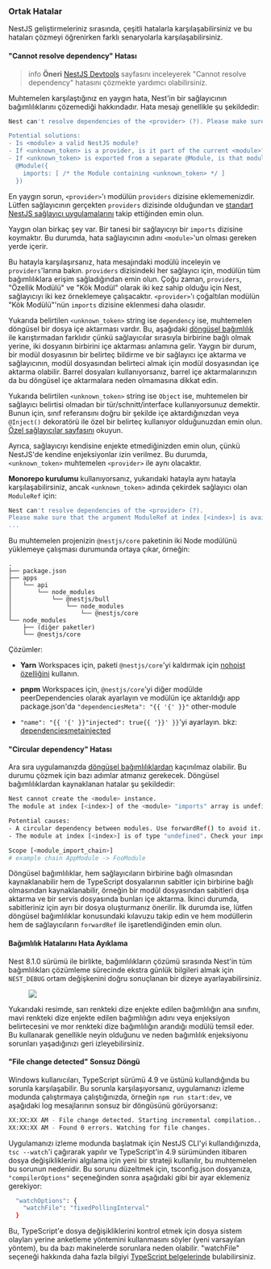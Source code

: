 ### Ortak Hatalar

NestJS geliştirmeleriniz sırasında, çeşitli hatalarla karşılaşabilirsiniz ve bu hataları çözmeyi öğrenirken farklı senaryolarla karşılaşabilirsiniz.

#### "Cannot resolve dependency" Hatası

> info **Öneri** [NestJS Devtools](/docs/devtools/overview#investigating-the-cannot-resolve-dependency-error) sayfasını inceleyerek "Cannot resolve dependency" hatasını çözmekte yardımcı olabilirsiniz.

Muhtemelen karşılaştığınız en yaygın hata, Nest'in bir sağlayıcının bağımlılıklarını çözemediği hakkındadır. Hata mesajı genellikle şu şekildedir:

```bash
Nest can't resolve dependencies of the <provider> (?). Please make sure that the argument <unknown_token> at index [<index>] is available in the <module> context.

Potential solutions:
- Is <module> a valid NestJS module?
- If <unknown_token> is a provider, is it part of the current <module>?
- If <unknown_token> is exported from a separate @Module, is that module imported within <module>?
  @Module({
    imports: [ /* the Module containing <unknown_token> */ ]
  })
```

En yaygın sorun, `<provider>`'ı modülün `providers` dizisine eklememenizdir. Lütfen sağlayıcının gerçekten `providers` dizisinde olduğundan ve [standart NestJS sağlayıcı uygulamalarını](/docs/fundamentals/custom-providers#di-fundamentals) takip ettiğinden emin olun.

Yaygın olan birkaç şey var. Bir tanesi bir sağlayıcıyı bir `imports` dizisine koymaktır. Bu durumda, hata sağlayıcının adını `<module>`'un olması gereken yerde içerir.

Bu hatayla karşılaşırsanız, hata mesajındaki modülü inceleyin ve `providers`'larına bakın. `providers` dizisindeki her sağlayıcı için, modülün tüm bağımlılıklara erişim sağladığından emin olun. Çoğu zaman, `providers`, "Özellik Modülü" ve "Kök Modül" olarak iki kez sahip olduğu için Nest, sağlayıcıyı iki kez örneklemeye çalışacaktır. `<provider>`'ı çoğaltılan modülün "Kök Modülü"'nün `imports` dizisine eklenmesi daha olasıdır.

Yukarıda belirtilen `<unknown_token>` string ise `dependency` ise, muhtemelen döngüsel bir dosya içe aktarması vardır. Bu, aşağıdaki [döngüsel bağımlılık](/docs/faq/common-errors#circular-dependency-error) ile karıştırmadan farklıdır çünkü sağlayıcılar sırasıyla birbirine bağlı olmak yerine, iki dosyanın birbirini içe aktarması anlamına gelir. Yaygın bir durum, bir modül dosyasının bir belirteç bildirme ve bir sağlayıcı içe aktarma ve sağlayıcının, modül dosyasından belirteci almak için modül dosyasından içe aktarma olabilir. Barrel dosyaları kullanıyorsanız, barrel içe aktarmalarınızın da bu döngüsel içe aktarmalara neden olmamasına dikkat edin.

Yukarıda belirtilen `<unknown_token>` string ise `Object` ise, muhtemelen bir sağlayıcı belirtisi olmadan bir tür/schnitt/interface kullanıyorsunuz demektir. Bunun için, sınıf referansını doğru bir şekilde içe aktardığınızdan veya `@Inject()` dekoratörü ile özel bir belirteç kullanıyor olduğunuzdan emin olun. [Özel sağlayıcılar sayfasını](/docs/fundamentals/custom-providers) okuyun.

Ayrıca, sağlayıcıyı kendisine enjekte etmediğinizden emin olun, çünkü NestJS'de kendine enjeksiyonlar izin verilmez. Bu durumda, `<unknown_token>` muhtemelen `<provider>` ile aynı olacaktır.

**Monorepo kurulumu** kullanıyorsanız, yukarıdaki hatayla aynı hatayla karşılaşabilirsiniz, ancak `<unknown_token>` adında çekirdek sağlayıcı olan `ModuleRef` için:

```bash
Nest can't resolve dependencies of the <provider> (?).
Please make sure that the argument ModuleRef at index [<index>] is available in the <module> context.
...
```

Bu muhtemelen projenizin `@nestjs/core` paketinin iki Node modülünü yüklemeye çalışması durumunda ortaya çıkar, örneğin:

```text
.
├── package.json
├── apps
│   └── api
│       └── node_modules
│           └── @nestjs/bull
│               └── node_modules
│                   └── @nestjs/core
└── node_modules
    ├── (diğer paketler)
    └── @nestjs/core
```

Çözümler:

- **Yarn** Workspaces için, paketi `@nestjs/core`'yi kaldırmak için [nohoist özelliğini](https://classic.yarnpkg.com/blog/2018/02/15/nohoist) kullanın.
- **pnpm** Workspaces için, `@nestjs/core`'yi diğer modülde peerDependencies olarak ayarlayın ve modülün içe aktarıldığı app package.json'da `"dependenciesMeta": "{{ '{' }}"` other-module

- `"name": "{{ '{' }}"injected": true{{ '}}' }}`'yi ayarlayın. bkz: [dependenciesmetainjected](https://pnpm.io/package_json#dependenciesmetainjected)

#### "Circular dependency" Hatası

Ara sıra uygulamanızda [döngüsel bağımlılıklardan](https://docs.nestjs.com/fundamentals/circular-dependency) kaçınılmaz olabilir. Bu durumu çözmek için bazı adımlar atmanız gerekecek. Döngüsel bağımlılıklardan kaynaklanan hatalar şu şekildedir:

```bash
Nest cannot create the <module> instance.
The module at index [<index>] of the <module> "imports" array is undefined.

Potential causes:
- A circular dependency between modules. Use forwardRef() to avoid it. Read more: https://docs.nestjs.com/fundamentals/circular-dependency
- The module at index [<index>] is of type "undefined". Check your import statements and the type of the module.

Scope [<module_import_chain>]
# example chain AppModule -> FooModule
```

Döngüsel bağımlılıklar, hem sağlayıcıların birbirine bağlı olmasından kaynaklanabilir hem de TypeScript dosyalarının sabitler için birbirine bağlı olmasından kaynaklanabilir, örneğin bir modül dosyasından sabitleri dışa aktarma ve bir servis dosyasında bunları içe aktarma. İkinci durumda, sabitleriniz için ayrı bir dosya oluşturmanız önerilir. İlk durumda ise, lütfen döngüsel bağımlılıklar konusundaki kılavuzu takip edin ve hem modüllerin hem de sağlayıcıların `forwardRef` ile işaretlendiğinden emin olun.

#### Bağımlılık Hatalarını Hata Ayıklama

Nest 8.1.0 sürümü ile birlikte, bağımlılıkların çözümü sırasında Nest'in tüm bağımlılıkları çözümleme sürecinde ekstra günlük bilgileri almak için `NEST_DEBUG` ortam değişkenini doğru sonuçlanan bir dizeye ayarlayabilirsiniz.

<figure><img src="/assets/injector_logs.png" /></figure>

Yukarıdaki resimde, sarı renkteki dize enjekte edilen bağımlılığın ana sınıfını, mavi renkteki dize enjekte edilen bağımlılığın adını veya enjeksiyon belirtecesini ve mor renkteki dize bağımlılığın arandığı modülü temsil eder. Bu kullanarak genellikle neyin olduğunu ve neden bağımlılık enjeksiyonu sorunları yaşadığınızı geri izleyebilirsiniz.

#### "File change detected" Sonsuz Döngü

Windows kullanıcıları, TypeScript sürümü 4.9 ve üstünü kullandığında bu sorunla karşılaşabilir. Bu sorunla karşılaşıyorsanız, uygulamanızı izleme modunda çalıştırmaya çalıştığınızda, örneğin `npm run start:dev`, ve aşağıdaki log mesajlarının sonsuz bir döngüsünü görüyorsanız:

```bash
XX:XX:XX AM - File change detected. Starting incremental compilation...
XX:XX:XX AM - Found 0 errors. Watching for file changes.
```

Uygulamanızı izleme modunda başlatmak için NestJS CLI'yi kullandığınızda, `tsc --watch`'i çağırarak yapılır ve TypeScript'in 4.9 sürümünden itibaren dosya değişikliklerini algılama için yeni bir strateji kullanılır, bu muhtemelen bu sorunun nedenidir.
Bu sorunu düzeltmek için, tsconfig.json dosyanıza, `"compilerOptions"` seçeneğinden sonra aşağıdaki gibi bir ayar eklemeniz gerekiyor:

```bash
  "watchOptions": {
    "watchFile": "fixedPollingInterval"
  }
```

Bu, TypeScript'e dosya değişikliklerini kontrol etmek için dosya sistem olayları yerine anketleme yöntemini kullanmasını söyler (yeni varsayılan yöntem), bu da bazı makinelerde sorunlara neden olabilir.
"watchFile" seçeneği hakkında daha fazla bilgiyi [TypeScript belgelerinde](https://www.typescriptlang.org/tsconfig#watch-watchDirectory) bulabilirsiniz.